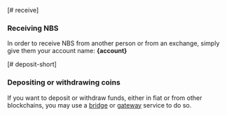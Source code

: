 [# receive]
### Receiving NBS
In order to receive NBS from another person or from an exchange, simply give them your account name: **{account}**

[# deposit-short]
### Depositing or withdrawing coins
If you want to deposit or withdraw funds, either in fiat or from other blockchains, you may use a [bridge](introduction/bridges_gateways) or [gateway](introduction/bridges_gateways) service to do so.
